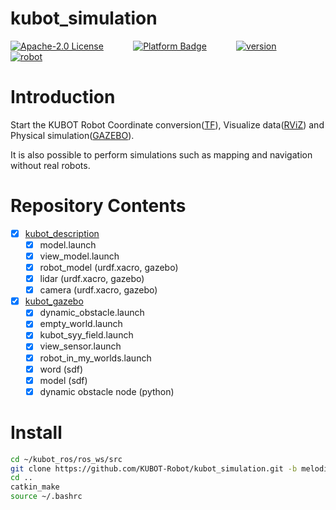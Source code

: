 # kubot_simulation

[![Apache-2.0 License](https://img.shields.io/badge/license-Apache2.0-purple)](https://opensource.org/licenses/Apache-2.0)
&nbsp;&nbsp;&nbsp;&nbsp;&nbsp;&nbsp;&nbsp;&nbsp;&nbsp;&nbsp;
[![Platform Badge](https://img.shields.io/badge/platform-ROS_Melodic-blue.svg)](http://wiki.ros.org/melodic)
&nbsp;&nbsp;&nbsp;&nbsp;&nbsp;&nbsp;&nbsp;&nbsp;&nbsp;&nbsp;
[![version](https://img.shields.io/badge/version-0.0.1-green)](https://robot.shayangye.com/robots/59)
&nbsp;&nbsp;&nbsp;&nbsp;&nbsp;&nbsp;&nbsp;&nbsp;&nbsp;&nbsp;
[![robot](https://img.shields.io/badge/robot-KUBOT-orange)](http://www.shayangye.com/)
&nbsp;&nbsp;&nbsp;&nbsp;&nbsp;&nbsp;&nbsp;&nbsp;&nbsp;&nbsp;

# Introduction

Start the KUBOT Robot Coordinate conversion([TF](http://wiki.ros.org/tf)), Visualize data([RViZ](http://wiki.ros.org/rviz)) and Physical simulation([GAZEBO](http://gazebosim.org/)).

It is also possible to perform simulations such as mapping and navigation without real robots.

# Repository Contents
 - [x] [kubot_description](https://github.com/KUBOT-Robot/kubot_ros/wiki/3.1-kubot_model)
   - [x] model.launch
   - [x] view_model.launch
   - [x] robot_model (urdf.xacro, gazebo)
   - [x] lidar (urdf.xacro, gazebo)
   - [x] camera (urdf.xacro, gazebo)
 - [x] [kubot_gazebo](https://github.com/KUBOT-Robot/kubot_ros/wiki/3.2-kubot_gazebo)
   - [x] dynamic_obstacle.launch
   - [x] empty_world.launch
   - [x] kubot_syy_field.launch
   - [x] view_sensor.launch
   - [x] robot_in_my_worlds.launch
   - [x] word (sdf)
   - [x] model (sdf)
   - [x] dynamic obstacle node (python)

# Install

```sh
cd ~/kubot_ros/ros_ws/src
git clone https://github.com/KUBOT-Robot/kubot_simulation.git -b melodic-devel
cd ..
catkin_make
source ~/.bashrc
```